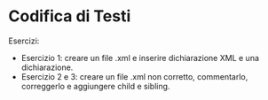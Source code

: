 # Codifica di Testi
Esercizi:
- Esercizio 1: creare un file .xml e inserire dichiarazione XML e una dichiarazione.
- Esercizio 2 e 3: creare un file .xml non corretto, commentarlo, correggerlo e aggiungere child e sibling.
